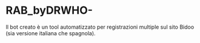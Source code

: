 # RAB_byDRWHO-
Il bot creato è un tool automatizzato per registrazioni multiple sul sito Bidoo (sia versione italiana che spagnola).
